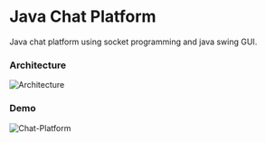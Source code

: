 # Java Chat Platform
Java chat platform using socket programming and java swing GUI.
<br>

### Architecture 
![Architecture](https://i.imgur.com/cCketF3.png)
### Demo 
![Chat-Platform](https://i.imgur.com/4NzXVzR.gif)
